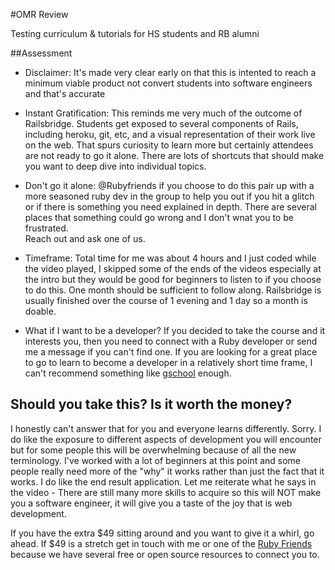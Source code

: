 #OMR Review

Testing curriculum & tutorials for HS students and RB alumni

##Assessment

* Disclaimer: It's made very clear early on that this is intented to reach a minimum viable product not convert students into software engineers and that's accurate

* Instant Gratification: This reminds me very much of the outcome of  Railsbridge.  Students get exposed to several components of Rails, including heroku, git, etc, and a visual representation of their work live on the web. That spurs curiosity to learn more but certainly attendees are not ready to go it alone. There are lots of shortcuts that should make you want to deep dive into individual topics.

* Don't go it alone: @Rubyfriends if you choose to do this pair up with a more seasoned ruby dev in the group to help you out if you hit a glitch or if there is something you need explained in depth.  There are several places that something could go wrong and I don't wnat you to be frustrated.  
Reach out and ask one of us.

* Timeframe: Total time for me was about 4 hours and I just coded while the video played, I skipped some of the ends of the videos especially at the intro but they would be good for beginners to listen to if you choose to do this. One month should be sufficient to follow along. Railsbridge is usually finished over the course of 1 evening and 1 day so a month is doable.

* What if I want to be a developer?  If you decided to take the course and it interests you, then you need to connect with a Ruby developer or send me a message if you can't find one. If you are looking for a great place to go to learn to become a developer in a relatively short time frame, I can't recommend something like [gschool](http://www.gschool.it/) enough.  

## Should you take this?  Is it worth the money? 

I honestly can't answer that for you and everyone learns differently.  Sorry.  I do like the exposure to different aspects of development you will encounter but for some people this will be overwhelming because of all the new terminology.  I've worked with a lot of beginners at this point and some people really need more of the "why" it works rather than just the fact that it works.  I do like the end result application.  Let me reiterate what he says in the video - There are still many more skills to acquire so this will NOT make you a software engineer, it will give you a taste of the joy that is web development.

If you have the extra $49 sitting around and you want to give it a whirl, go ahead.  If $49 is a stretch get in touch with me or one of the [Ruby Friends](http://www.github.com/rubyfriends/) because we have several free or open source resources to connect you to.  